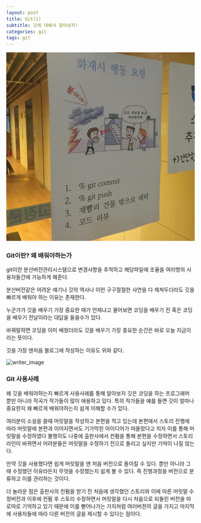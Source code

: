 ```yaml
---
layout: post
title: Git(1)
subtitle: 깃에 대해서 알아보자!
categories: git
tags: git
---
```

![git_image](/assets/images/2022-10-07-git(1)/git_important.jpg)
### Git이란? 왜 배워야하는가
git이란 분산버전관리시스템으로 변경사항을 추적하고 해당파일에 조율을 여러명의 사용자들간에 가능하게 해준다.

분산버전같은 어려운 얘기나 깃의 역사나 이런 구구절절한 사연을 다 제쳐두더라도 깃을 빠르게 배워야 하는 이유는 존재한다.

누군가가 깃을 배우기 가장 중요한 때가 언제냐고 물어보면 코딩을 배우기 전 혹은 코딩을 배우기 전날이라는 대답을 들을수가 있다.

바꿔말하면 코딩을 이미 배웠더라도 깃을 배우기 가장 중요한 순간은 바로 오늘 지금이라는 뜻이다.

깃을 가장 맨처음 블로그에 작성하는 이유도 위와 같다.


![writer_image](https://media.giphy.com/media/LZW4XQM1Cg2tO/giphy.gif)

### Git 사용사례
왜 깃을 배워야하는지 빠르게 사용사례를 통해 알아보자 깃은 코딩을 하는 프로그래머 뿐만 아니라 작곡가 작가들이 많이 애용하고 있다.
특히 작가들을 예를 들면 깃이 얼마나 중요한지 왜 빠르게 배워야하는지 쉽게 이해할 수가 있다.

여러분이 소설을 쓸때 머릿말을 작성하고 본편을 적고 있는데 본편에서 스토리 진행에 따라 머릿말에 본편과 이어지면서도 기가막힌 아이디어가 떠올랐다고 치자 이를 통해 머릿말을 수정하였다 불행히도 
나중에 출판사에서 컨펌을 통해 본편을 수정하면서 스토리라인이 바뀌면서 어려분들은 머릿말을 수정하기 전으로 돌리고 싶지만 기억이 나질 않는다.

만약 깃을 사용했다면 쉽게 머릿말을 맨 처음 버전으로 돌이킬 수 있다. 뿐만 아니라 그때 수정했던 이유라든지 무엇을 수정했는지 쉽게 볼 수 있다.
즉 진행과정을 버전으로 분류하고 이를 관리하는 것이다.

더 놀라운 점은 출판사의 컨펌을 받기 전 처음에 생각했던 스토리와 이에 따른 머릿말 수정버전과 이후에 컨펌 후 스토리 수정하면서 머릿말을 다시 처음으로 되돌린 버전을 따로따로 기억하고 있기 때문에 이를 뻗어나가는 가지처럼 여러버젼의 글을 가지고 마지막에 사용자들에 따라 다른 버전의 글을 제시할 수 있다는 점이다.

